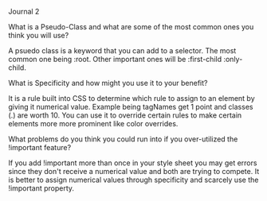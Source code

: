 Journal 2 

What is a Pseudo-Class and what are some of the most common ones you think you will use?

A psuedo class is a keyword that you can add to a selector. The most common one being :root. Other important ones will be :first-child :only-child.

What is Specificity and how might you use it to your benefit?

It is a rule built into CSS to determine which rule to assign to an element by giving it numerical value. Example being tagNames get 1 point and classes (.) are worth 10. You can use it to override certain rules to make certain elements more more prominent like color overrides.

What problems do you think you could run into if you over-utilized the !important feature?

If you add !important more than once in your style sheet you may get errors since they don't receive a numerical value and both are trying to compete. It is better to assign numerical values through specificity and scarcely use the !important property.